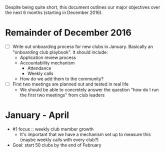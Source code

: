 Despite being quite short, this document outlines our major objectives over the
next 6 months (starting in December 2016).

# Remainder of December 2016

- [ ] Write out onboarding process for new clubs in January. Basically an
  "onboarding club playbook". It should include:
    - Application review process
    - Accountability mechanism
        - Attendance
        - Weekly calls
    - How do we add them to the community?
- [ ] First two meetings are planned out and tested in real life
    - We should be able to concretely answer the question "how do I run the
      first two meetings" from club leaders

# January - April

- #1 focus :: weekly club member growth
    - It's important that we have a mechanism set up to measure this (maybe
      weekly calls with every club?)
- Goal: start 50 clubs by the end of February

